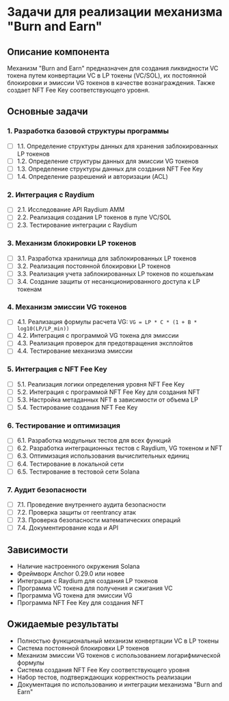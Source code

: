 # Задачи для реализации механизма "Burn and Earn"

## Описание компонента
Механизм "Burn and Earn" предназначен для создания ликвидности VC токена путем конвертации VC в LP токены (VC/SOL), их постоянной блокировки и эмиссии VG токенов в качестве вознаграждения. Также создает NFT Fee Key соответствующего уровня.

## Основные задачи

### 1. Разработка базовой структуры программы
- [ ] 1.1. Определение структуры данных для хранения заблокированных LP токенов
- [ ] 1.2. Определение структуры данных для эмиссии VG токенов
- [ ] 1.3. Определение структуры данных для создания NFT Fee Key
- [ ] 1.4. Определение разрешений и авторизации (ACL)

### 2. Интеграция с Raydium
- [ ] 2.1. Исследование API Raydium AMM
- [ ] 2.2. Реализация создания LP токенов в пуле VC/SOL
- [ ] 2.3. Тестирование интеграции с Raydium

### 3. Механизм блокировки LP токенов
- [ ] 3.1. Разработка хранилища для заблокированных LP токенов
- [ ] 3.2. Реализация постоянной блокировки LP токенов
- [ ] 3.3. Реализация учета заблокированных LP токенов по кошелькам
- [ ] 3.4. Создание защиты от несанкционированного доступа к LP токенам

### 4. Механизм эмиссии VG токенов
- [ ] 4.1. Реализация формулы расчета VG: `VG = LP * C * (1 + B * log10(LP/LP_min))`
- [ ] 4.2. Интеграция с программой VG токена для эмиссии
- [ ] 4.3. Реализация проверок для предотвращения эксплойтов
- [ ] 4.4. Тестирование механизма эмиссии

### 5. Интеграция с NFT Fee Key
- [ ] 5.1. Реализация логики определения уровня NFT Fee Key
- [ ] 5.2. Интеграция с программой NFT Fee Key для создания NFT
- [ ] 5.3. Настройка метаданных NFT в зависимости от объема LP
- [ ] 5.4. Тестирование создания NFT Fee Key

### 6. Тестирование и оптимизация
- [ ] 6.1. Разработка модульных тестов для всех функций
- [ ] 6.2. Разработка интеграционных тестов с Raydium, VG токеном и NFT
- [ ] 6.3. Оптимизация использования вычислительных единиц
- [ ] 6.4. Тестирование в локальной сети
- [ ] 6.5. Тестирование в тестовой сети Solana

### 7. Аудит безопасности
- [ ] 7.1. Проведение внутреннего аудита безопасности
- [ ] 7.2. Проверка защиты от reentrancy атак
- [ ] 7.3. Проверка безопасности математических операций
- [ ] 7.4. Документирование кода и API

## Зависимости
- Наличие настроенного окружения Solana
- Фреймворк Anchor 0.29.0 или новее
- Интеграция с Raydium для создания LP токенов
- Программа VC токена для получения и сжигания VC
- Программа VG токена для эмиссии VG
- Программа NFT Fee Key для создания NFT

## Ожидаемые результаты
- Полностью функциональный механизм конвертации VC в LP токены
- Система постоянной блокировки LP токенов
- Механизм эмиссии VG токенов с использованием логарифмической формулы
- Система создания NFT Fee Key соответствующего уровня
- Набор тестов, подтверждающих корректность реализации
- Документация по использованию и интеграции механизма "Burn and Earn" 